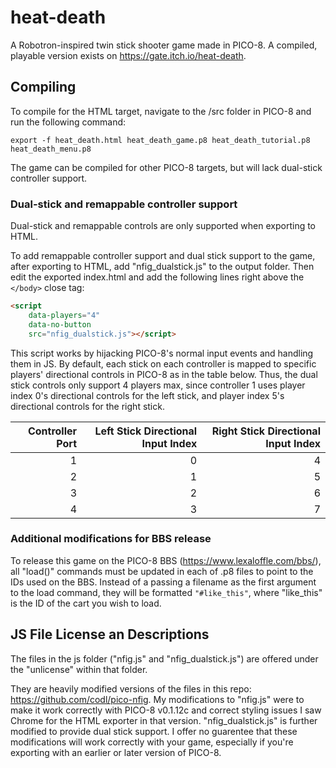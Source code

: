 # heat-death
A Robotron-inspired twin stick shooter game made in PICO-8. A compiled, playable version exists on https://gate.itch.io/heat-death.

## Compiling
To compile for the HTML target, navigate to the /src folder in PICO-8 and run the following command:

```
export -f heat_death.html heat_death_game.p8 heat_death_tutorial.p8 heat_death_menu.p8
```

The game can be compiled for other PICO-8 targets, but will lack dual-stick controller support.

### Dual-stick and remappable controller support

Dual-stick and remappable controls are only supported when exporting to HTML.

To add remappable controller support and dual stick support to the game, after exporting to HTML, add "nfig_dualstick.js" to the output folder. Then edit the exported index.html and add the following lines right above the `</body>` close tag:

```html
<script
    data-players="4"
    data-no-button
    src="nfig_dualstick.js"></script>
```

This script works by hijacking PICO-8's normal input events and handling them in JS. By default, each stick on each controller is mapped to specific players' directional controls in PICO-8 as in the table below. Thus, the dual stick controls only support 4 players max, since controller 1 uses player index 0's directional controls for the left stick, and player index 5's directional controls for the right stick.

|Controller Port|Left Stick Directional Input Index|Right Stick Directional Input Index|
|---:|---:|---:|
|1|0|4|
|2|1|5|
|3|2|6|
|4|3|7|

### Additional modifications for BBS release
To release this game on the PICO-8 BBS (https://www.lexaloffle.com/bbs/), all "load()" commands must be updated in each of .p8 files to point to the IDs used on the BBS. Instead of a passing a filename as the first argument to the load command, they will be formatted `"#like_this"`, where "like_this" is the ID of the cart you wish to load.

## JS File License an Descriptions
The files in the js folder ("nfig.js" and "nfig_dualstick.js") are offered under the "unlicense" within that folder.

They are heavily modified versions of the files in this repo: https://github.com/codl/pico-nfig. My modifications to "nfig.js" were to make it work correctly with PICO-8 v0.1.12c and correct styling issues I saw Chrome for the HTML exporter in that version. "nfig_dualstick.js" is further modified to provide dual stick support. I offer no guarentee that these modifications will work correctly with your game, especially if you're exporting with an earlier or later version of PICO-8.
